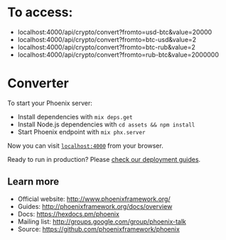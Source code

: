 # To access:
- localhost:4000/api/crypto/convert?fromto=usd-btc&value=20000
- localhost:4000/api/crypto/convert?fromto=btc-usd&value=2
- localhost:4000/api/crypto/convert?fromto=btc-rub&value=2
- localhost:4000/api/crypto/convert?fromto=rub-btc&value=2000000

# Converter

To start your Phoenix server:

  * Install dependencies with `mix deps.get`
  * Install Node.js dependencies with `cd assets && npm install`
  * Start Phoenix endpoint with `mix phx.server`

Now you can visit [`localhost:4000`](http://localhost:4000) from your browser.

Ready to run in production? Please [check our deployment guides](http://www.phoenixframework.org/docs/deployment).

## Learn more

  * Official website: http://www.phoenixframework.org/
  * Guides: http://phoenixframework.org/docs/overview
  * Docs: https://hexdocs.pm/phoenix
  * Mailing list: http://groups.google.com/group/phoenix-talk
  * Source: https://github.com/phoenixframework/phoenix

